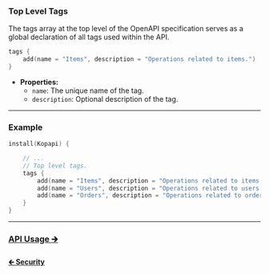 ### Top Level Tags

The tags array at the top level of the OpenAPI specification serves as a global declaration
of all tags used within the API.

```kotlin
tags {
    add(name = "Items", description = "Operations related to items.")
}
```

- **Properties:**
    - `name`: The unique name of the tag.
    - `description`: Optional description of the tag.

---

### Example

```kotlin
install(Kopapi) {

    // ...
    // Top level tags.
    tags {
        add(name = "Items", description = "Operations related to items.")
        add(name = "Users", description = "Operations related to users.")
        add(name = "Orders", description = "Operations related to orders.")
    }
}
```

---

### [API Usage 🡲](../02-api-usage/01-route-api.md)

#### [🡰 Security](03-security.md)
